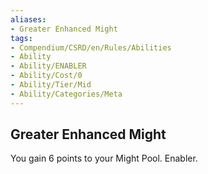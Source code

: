 ```yaml
---
aliases:
- Greater Enhanced Might
tags:
- Compendium/CSRD/en/Rules/Abilities
- Ability
- Ability/ENABLER
- Ability/Cost/0
- Ability/Tier/Mid
- Ability/Categories/Meta
---
```


  
## Greater Enhanced Might  
You gain 6 points to your Might Pool. Enabler.